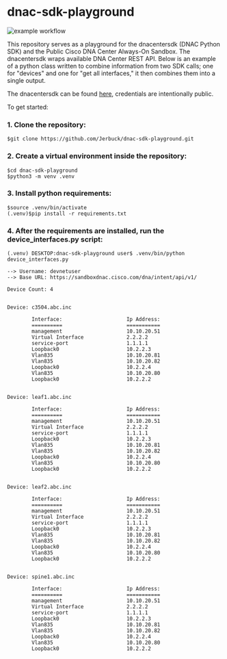 # dnac-sdk-playground

![example workflow](https://github.com/Jerbuck/dnac-sdk-playground/actions/workflows/python-app.yml/badge.svg)

This repository serves as a playground for the dnacentersdk (DNAC Python SDK) and the Public Cisco DNA Center Always-On Sandbox. The dnacentersdk wraps available DNA Center REST API. Below is an example of a python class written to combine information from two SDK calls; one for "devices" and one for "get all interfaces," it then combines them into a single output.

The dnacentersdk can be found [here](https://github.com/Jerbuck/dnac-sdk-playground), credentials are intentionally public.

To get started:

### 1. Clone the repository:

	
	$git clone https://github.com/Jerbuck/dnac-sdk-playground.git
	 

### 2. Create a virtual environment inside the repository:

	$cd dnac-sdk-playground
	$python3 -m venv .venv
	
### 3. Install python requirements:

	$source .venv/bin/activate
	(.venv)$pip install -r requirements.txt

### 4. After the requirements are installed, run the device_interfaces.py script:
	
	(.venv) DESKTOP:dnac-sdk-playground user$ .venv/bin/python device_interfaces.py

	--> Username: devnetuser
	--> Base URL: https://sandboxdnac.cisco.com/dna/intent/api/v1/
	
	Device Count: 4
	
	
	Device: c3504.abc.inc            
	
	        Interface:                     Ip Address:
	        ==========                     ===========
	        management                     10.10.20.51
	        Virtual Interface              2.2.2.2
	        service-port                   1.1.1.1
	        Loopback0                      10.2.2.3
	        Vlan835                        10.10.20.81
	        Vlan835                        10.10.20.82
	        Loopback0                      10.2.2.4
	        Vlan835                        10.10.20.80
	        Loopback0                      10.2.2.2
	
	
	Device: leaf1.abc.inc            
	
	        Interface:                     Ip Address:
	        ==========                     ===========
	        management                     10.10.20.51
	        Virtual Interface              2.2.2.2
	        service-port                   1.1.1.1
	        Loopback0                      10.2.2.3
	        Vlan835                        10.10.20.81
	        Vlan835                        10.10.20.82
	        Loopback0                      10.2.2.4
	        Vlan835                        10.10.20.80
	        Loopback0                      10.2.2.2
	
	
	Device: leaf2.abc.inc            
	
	        Interface:                     Ip Address:
	        ==========                     ===========
	        management                     10.10.20.51
	        Virtual Interface              2.2.2.2
	        service-port                   1.1.1.1
	        Loopback0                      10.2.2.3
	        Vlan835                        10.10.20.81
	        Vlan835                        10.10.20.82
	        Loopback0                      10.2.2.4
	        Vlan835                        10.10.20.80
	        Loopback0                      10.2.2.2
	
	
	Device: spine1.abc.inc           
	
	        Interface:                     Ip Address:
	        ==========                     ===========
	        management                     10.10.20.51
	        Virtual Interface              2.2.2.2
	        service-port                   1.1.1.1
	        Loopback0                      10.2.2.3
	        Vlan835                        10.10.20.81
	        Vlan835                        10.10.20.82
	        Loopback0                      10.2.2.4
	        Vlan835                        10.10.20.80
	        Loopback0                      10.2.2.2
	       
	        
